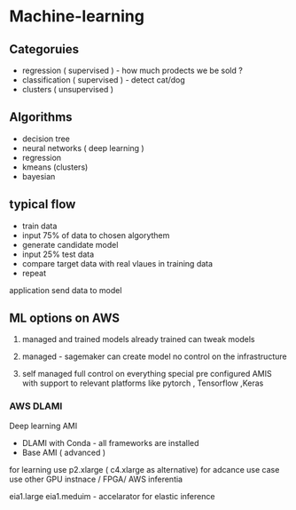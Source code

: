 # Machine-learning
## Categoruies
- regression ( supervised ) - how much prodects we be sold ?
- classification ( supervised ) - detect cat/dog
- clusters ( unsupervised ) 

## Algorithms 
- decision tree
- neural networks ( deep learning )
- regression
- kmeans (clusters)
- bayesian 

## typical flow
- train data 
- input 75% of data to chosen algorythem
- generate candidate model
- input 25% test data 
- compare target data with real vlaues in training data
- repeat 

application send data to model
 

## ML options on AWS 
1) managed and trained 
models already trained 
can tweak models


2) managed  - sagemaker 
can create model
no control on the infrastructure 

3) self managed 
full control on everything
special pre configured AMIS with support to relevant platforms like pytorch , Tensorflow ,Keras 

### AWS DLAMI
Deep learning AMI

- DLAMI with Conda - all frameworks are installed 
- Base AMI ( advanced )

for learning use p2.xlarge ( c4.xlarge as alternative) 
for adcance use case use other GPU instnace / FPGA/ AWS inferentia 

eia1.large eia1.meduim - accelarator for elastic inference
